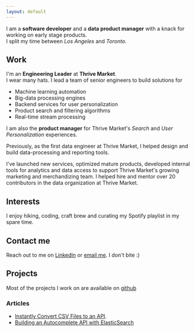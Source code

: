 ```yaml
---
layout: default
---
```

I am a **software developer** and a **data product manager** with a knack for working on early stage products.  
I split my time between _Los Angeles_ and _Toronto_.

## Work
I'm an **Engineering Leader** at **Thrive Market**.  
I wear many hats. I lead a team of senior engineers to build solutions for
 * Machine learning automation
 * Big-data processing engines
 * Backend services for user personalization
 * Product search and filtering algorithms
 * Real-time stream processing

 I am also the **product manager** for Thrive Market's _Search_ and _User Personalization_ experiences.

Previously, as the first data engineer at Thrive Market, I helped design and build data-processing and reporting tools.

I've launched new services, optimized mature products, developed internal tools for analytics and data access to support Thrive Market's growing marketing and merchandizing team. I helped hire and mentor over 20 contributors in the data organization at Thrive Market.

## Interests
I enjoy hiking, coding, craft brew and curating my Spotify playlist in my spare time.


## Contact me
Reach out to me on [LinkedIn](https://www.linkedin.com/in/mhrkelkar/) or [email me](mailto:mihir@mihirkelkar.ca). I don't bite :)


## Projects
Most of the projects I work on are available on [github](https://github.com/mihirkelkar)

### Articles
* [Instantly Convert CSV Files to an API](./csvapione.md).
* [Building an Autocomplete API with ElasticSearch](./esautocomplete.md)

<!--
Text can be **bold**, _italic_, or ~~strikethrough~~.

[Link to another page](./another-page.html).

There should be whitespace between paragraphs.

There should be whitespace between paragraphs. We recommend including a README, or a file with information about your project.

# Header 1

This is a normal paragraph following a header. GitHub is a code hosting platform for version control and collaboration. It lets you and others work together on projects from anywhere.

## Header 2

> This is a blockquote following a header.
>
> When something is important enough, you do it even if the odds are not in your favor.

### Header 3

```js
// Javascript code with syntax highlighting.
var fun = function lang(l) {
  dateformat.i18n = require('./lang/' + l)
  return true;
}
```

```ruby
# Ruby code with syntax highlighting
GitHubPages::Dependencies.gems.each do |gem, version|
  s.add_dependency(gem, "= #{version}")
end
```

#### Header 4

*   This is an unordered list following a header.
*   This is an unordered list following a header.
*   This is an unordered list following a header.

##### Header 5

1.  This is an ordered list following a header.
2.  This is an ordered list following a header.
3.  This is an ordered list following a header.

###### Header 6

| head1        | head two          | three |
|:-------------|:------------------|:------|
| ok           | good swedish fish | nice  |
| out of stock | good and plenty   | nice  |
| ok           | good `oreos`      | hmm   |
| ok           | good `zoute` drop | yumm  |

### There's a horizontal rule below this.

* * *

### Here is an unordered list:

*   Item foo
*   Item bar
*   Item baz
*   Item zip

### And an ordered list:

1.  Item one
1.  Item two
1.  Item three
1.  Item four

### And a nested list:

- level 1 item
  - level 2 item
  - level 2 item
    - level 3 item
    - level 3 item
- level 1 item
  - level 2 item
  - level 2 item
  - level 2 item
- level 1 item
  - level 2 item
  - level 2 item
- level 1 item

### Small image

![Octocat](https://github.githubassets.com/images/icons/emoji/octocat.png)

### Large image

![Branching](https://guides.github.com/activities/hello-world/branching.png)


### Definition lists can be used with HTML syntax.

<dl>
<dt>Name</dt>
<dd>Godzilla</dd>
<dt>Born</dt>
<dd>1952</dd>
<dt>Birthplace</dt>
<dd>Japan</dd>
<dt>Color</dt>
<dd>Green</dd>
</dl>

```
Long, single-line code blocks should not wrap. They should horizontally scroll if they are too long. This line should be long enough to demonstrate this.
```

```
The final element.
```
-->
